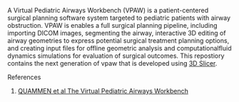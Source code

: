 
A Virtual Pediatric Airways Workbench (VPAW) is a patient-centered surgical planning software system targeted to pediatric patients with airway obstruction. VPAW is enables a  full surgical planning pipeline, including importing DICOM images, segmenting the airway, interactive 3D editing of airway geometries to express potential surgical treatment planning options, and creating input files for offline geometric analysis and computationalfluid dynamics simulations for evaluation of surgical outcomes.  This repostiory contains the next generation of vpaw that is developed using [3D Slicer](https://www.slicer.org/).



References

1) [QUAMMEN et al The Virtual Pediatric Airways Workbench ](https://www.ncbi.nlm.nih.gov/pmc/articles/PMC5588666/)

